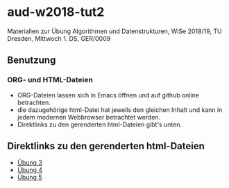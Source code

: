 # aud-w2018-tut2
Materialien zur Übung Algorithmen und Datenstrukturen, WiSe 2018/19, TU Dresden, Mittwoch 1. DS, GER/0009

## Benutzung

### ORG- und HTML-Dateien
* ORG-Dateien lassen sich in Emacs öffnen und auf github online betrachten.
* die dazugehörige html-Datei hat jeweils den gleichen Inhalt und kann in jedem modernen Webbrowser betrachtet werden.
* Direktlinks zu den gerenderten html-Dateien gibt's unten.

## Direktlinks zu den gerenderten html-Dateien
* [Übung 3](http://htmlpreview.github.io/?https://github.com/denki/aud-w2018-tut2/blob/master/tut03/sol03.html)
* [Übung 4](http://htmlpreview.github.io/?https://github.com/denki/aud-w2018-tut2/blob/master/tut04/sol04.html)
* [Übung 5](http://htmlpreview.github.io/?https://github.com/denki/aud-w2018-tut2/blob/master/tut05/sol05.html)
